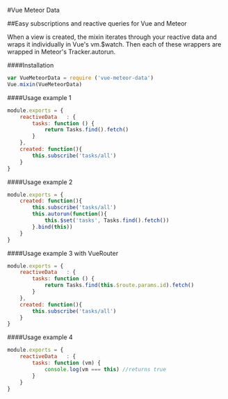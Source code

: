 #Vue Meteor Data

##Easy subscriptions and reactive queries for Vue and Meteor

When a view is created, the mixin iterates through your reactive data and wraps it individually in Vue's vm.$watch. Then each of these wrappers are wrapped in Meteor's Tracker.autorun.


####Installation
```javascript
var VueMeteorData = require ('vue-meteor-data')
Vue.mixin(VueMeteorData)      
```
 
 
####Usage example 1
```javascript
module.exports = {  
    reactiveData   : {
        tasks: function () {
            return Tasks.find().fetch()
        }
    },
    created: function(){
        this.subscribe('tasks/all')
    }
}    
```


####Usage example 2
```javascript    
module.exports = {
    created: function(){
        this.subscribe('tasks/all')
        this.autorun(function(){
            this.$set('tasks', Tasks.find().fetch())
        }.bind(this))
    }
}
```
 
 
####Usage example 3 with VueRouter
```javascript
module.exports = {  
    reactiveData   : {
        tasks: function () {
            return Tasks.find(this.$route.params.id).fetch()
        }
    },
    created: function(){
        this.subscribe('tasks/all')
    }
}
```


####Usage example 4
```javascript
module.exports = {  
    reactiveData   : {
        tasks: function (vm) {
            console.log(vm === this) //returns true
        }
    }
}
```

